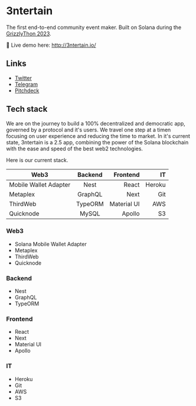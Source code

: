 # 3ntertain
The first end-to-end community event maker.
Built on Solana during the [GrizzlyThon 2023](https://solana.com/grizzlython).

🏁 Live demo here: http://3ntertain.io/



## Links
- [Twitter](https://twitter.com/3ntertain_io)
- [Telegram](https://t.me/Entertain_io)
- [Pitchdeck](https://3ntertain.io/pitchdeck.pdf)

## Tech stack
We are on the journey to build a 100% decentralized and democratic app, governed by a protocol and it's users. We travel one step at a timen focusing on user experience and reducing the time to market. In it's current state, 3ntertain is a 2.5 app, combining the power of the Solana blockchain with the ease and speed of the best web2 technologies.

Here is our current stack. 

| Web3        | Backend           | Frontend  |  IT  |
| ------------- |:-------------:| -----:|  -----:|
|  Mobile Wallet Adapter  | Nest | React | Heroku |
| Metaplex      | GraphQL      |   Next | Git |
| ThirdWeb | TypeORM     |    Material UI | AWS |
| Quicknode | MySQL     |    Apollo | S3 |

### Web3
- Solana Mobile Wallet Adapter
- Metaplex
- ThirdWeb
- Quicknode

### Backend
- Nest
- GraphQL
- TypeORM

### Frontend
- React
- Next
- Material UI
- Apollo

### IT
- Heroku
- Git
- AWS
- S3



